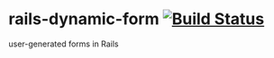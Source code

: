 # rails-dynamic-form [![Build Status](https://travis-ci.org/simplonco/rails-dynamic-form.svg?branch=master)](https://travis-ci.org/simplonco/rails-dynamic-form)
user-generated forms in Rails
